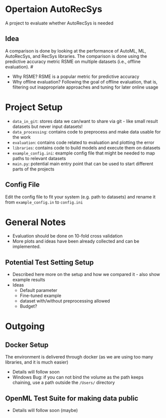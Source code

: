 # Opertaion AutoRecSys
A project to evaluate whether AutoRecSys is needed

## Idea
A comparison is done by looking at the performance of AutoML, ML, AutoRecSys, and RecSys libraries. 
The comparison is done using the predictive accuracy metric RSME on multiple datasets (i.e., offline evaluation). #

* Why RSME? RSME is a popular metric for predictive accuracy 
* Why offline evaluation? Following the goal of offline evaluation, that is, filtering out inappropriate approaches and tuning for later online usage 

# Project Setup
* `data_in_git`: stores data we can/want to share via git - like small result datasets but never input datasets!
* `data_processing`: contains code to preprocess and make data usable for the work
* `evaluation`: contains code related to evaluation and plotting the error
* `libraries`: contains code to build models and execute them on datasets 
* `example_config.ini`: example config file that might be needed to map paths to relevant datasets 
* `main.py`: potential main entry point that can be used to start different parts of the projects

## Config File
Edit the config file to fit your system (e.g. path to datasets) and rename it from `example_config.in` to `config.ini` 
  
# General Notes
* Evaluation should be done on 10-fold cross validation 
* More plots and ideas have been already collected and can be implemented.

## Potential Test Setting Setup
* Described here more on the setup and how we compared it - also show example results 
* Ideas
  * Default parameter
  * Fine-tuned example
  * dataset with/without preprocessing allowed
  * Budget? 


# Outgoing
## Docker Setup
The environment is delivered through docker (as we are using too many libraries, and it is much easier)
* Details will follow soon 
* Windows Bug: if you can not bind the volume as the path keeps chaining, use a path outside the `/Users/` directory 

## OpenML Test Suite for making data public
* Details will follow soon (maybe)